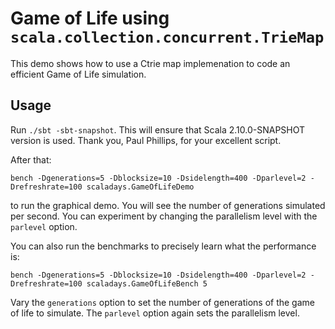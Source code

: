 # Game of Life using `scala.collection.concurrent.TrieMap`

This demo shows how to use a Ctrie map implemenation to code an efficient Game of Life simulation.

## Usage

Run `./sbt -sbt-snapshot`. This will ensure that Scala 2.10.0-SNAPSHOT version is used.
Thank you, Paul Phillips, for your excellent script.

After that:

    bench -Dgenerations=5 -Dblocksize=10 -Dsidelength=400 -Dparlevel=2 -Drefreshrate=100 scaladays.GameOfLifeDemo

to run the graphical demo. You will see the number of generations simulated per second.
You can experiment by changing the parallelism level with the `parlevel` option.

You can also run the benchmarks to precisely learn what the performance is:

    bench -Dgenerations=5 -Dblocksize=10 -Dsidelength=400 -Dparlevel=2 -Drefreshrate=100 scaladays.GameOfLifeBench 5

Vary the `generations` option to set the number of generations of the game of life to simulate.
The `parlevel` option again sets the parallelism level.
